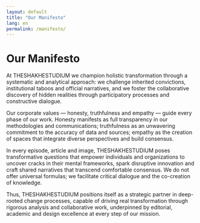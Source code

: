 ```yaml
---
layout: default
title: "Our Manifesto"
lang: en
permalink: /manifesto/
---
```


# Our Manifesto

At THESHAKHESTUDIUM we champion holistic transformation through a systematic and analytical approach: we challenge inherited convictions, institutional taboos and official narratives, and we foster the collaborative discovery of hidden realities through participatory processes and constructive dialogue.

Our corporate values — honesty, truthfulness and empathy — guide every phase of our work. Honesty manifests as full transparency in our methodologies and communications; truthfulness as an unwavering commitment to the accuracy of data and sources; empathy as the creation of spaces that integrate diverse perspectives and build consensus.

In every episode, article and image, THESHAKHESTUDIUM poses transformative questions that empower individuals and organizations to uncover cracks in their mental frameworks, spark disruptive innovation and craft shared narratives that transcend comfortable consensus. We do not offer universal formulas; we facilitate critical dialogue and the co-creation of knowledge.

Thus, THESHAKHESTUDIUM positions itself as a strategic partner in deep-rooted change processes, capable of driving real transformation through rigorous analysis and collaborative work, underpinned by editorial, academic and design excellence at every step of our mission.
